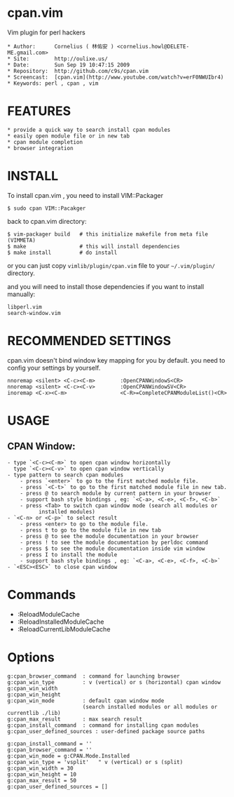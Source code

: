 cpan.vim
========
Vim plugin for perl hackers

    * Author:      Cornelius ( 林佑安 ) <cornelius.howl@DELETE-ME.gmail.com>
    * Site:        http://oulixe.us/
    * Date:        Sun Sep 19 10:47:15 2009
    * Repository:  http://github.com/c9s/cpan.vim
    * Screencast:  [cpan.vim](http://www.youtube.com/watch?v=erF0NWUIbr4)
    * Keywords: perl , cpan , vim

FEATURES
========
    * provide a quick way to search install cpan modules
    * easily open module file or in new tab
    * cpan module completion
    * browser integration


INSTALL
=========
To install cpan.vim , you need to install VIM::Packager

    $ sudo cpan VIM::Pacakger

back to cpan.vim directory:

    $ vim-packager build   # this initialize makefile from meta file (VIMMETA)
    $ make                 # this will install dependencies
    $ make install         # do install

or you can just copy `vimlib/plugin/cpan.vim` file to your `~/.vim/plugin/`
directory.

and you will need to install those dependencies if you want to install manually:

    libperl.vim
    search-window.vim

RECOMMENDED SETTINGS
====================

cpan.vim doesn't bind window key mapping for you by default. you need to config your 
settings by yourself.

    nnoremap <silent> <C-c><C-m>        :OpenCPANWindowS<CR>
    nnoremap <silent> <C-c><C-v>        :OpenCPANWindowSV<CR>
    inoremap <C-x><C-m>                 <C-R>=CompleteCPANModuleList()<CR>

USAGE
=========

CPAN Window:
------------
    - type `<C-c><C-m>` to open cpan window horizontally
      type `<C-c><C-v>` to open cpan window vertically
    - type pattern to search cpan modules
        - press `<enter>` to go to the first matched module file.
        - press `<C-t>` to go to the first matched module file in new tab.
        - press @ to search module by current pattern in your browser
        - support bash style bindings , eg: `<C-a>, <C-e>, <C-f>, <C-b>`
        - press <Tab> to switch cpan window mode (search all modules or
              installed modules)
    - `<C-n> or <C-p>` to select result
        - press <enter> to go to the module file.
        - press t to go to the module file in new tab
        - press @ to see the module documentation in your browser
        - press ! to see the module documentation by perldoc command
        - press $ to see the module documentation inside vim window
        - press I to install the module
        - support bash style bindings , eg: `<C-a>, <C-e>, <C-f>, <C-b>`
    - `<ESC><ESC>` to close cpan window


Commands
========

   - :ReloadModuleCache 
   - :ReloadInstalledModuleCache 
   - :ReloadCurrentLibModuleCache 

Options
==============

    g:cpan_browser_command  : command for launching browser
    g:cpan_win_type         : v (vertical) or s (horizontal) cpan window
    g:cpan_win_width     
    g:cpan_win_height     
    g:cpan_win_mode         : default cpan window mode 
                            (search installed modules or all modules or currentlib ./lib)
    g:cpan_max_result       : max search result
    g:cpan_install_command  : command for installing cpan modules
    g:cpan_user_defined_sources : user-defined package source paths

    g:cpan_install_command = ''
    g:cpan_browser_command = ''
    g:cpan_win_mode = g:CPAN.Mode.Installed
    g:cpan_win_type = 'vsplit'   " v (vertical) or s (split)
    g:cpan_win_width = 30
    g:cpan_win_height = 10
    g:cpan_max_result = 50
    g:cpan_user_defined_sources = []

